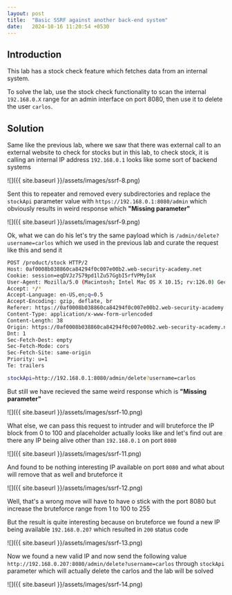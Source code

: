 ```yaml
---
layout: post
title:  "Basic SSRF against another back-end system"
date:   2024-10-16 11:20:54 +0530
---
```


## Introduction

This lab has a stock check feature which fetches data from an internal system.

To solve the lab, use the stock check functionality to scan the internal `192.168.0.X` range for an admin interface on port 8080, then use it to delete the user `carlos`. 

## Solution

Same like the previous lab, where we saw that there was external call to an external website to check for stocks but in this lab, to check stock, it is calling an internal IP address `192.168.0.1` looks like some sort of backend systems 

![]({{ site.baseurl }}/assets/images/ssrf-8.png)

Sent this to repeater and removed every subdirectories and replace the `stockApi` parameter value with `https://192.168.0.1:8080/admin` which obviously results in weird response which **"Missing parameter"** 

![]({{ site.baseurl }}/assets/images/ssrf-9.png)

Ok, what we can do his let's try the same payload which is `/admin/delete?username=carlos` which we used in the previous lab and curate the request like this and send it

```sh
POST /product/stock HTTP/2
Host: 0af0008b038860ca84294f0c007e00b2.web-security-academy.net
Cookie: session=eqDVJz7S79pd1lZu57GgbI5rfVPMyIoX
User-Agent: Mozilla/5.0 (Macintosh; Intel Mac OS X 10.15; rv:126.0) Gecko/20100101 Firefox/126.0
Accept: */*
Accept-Language: en-US,en;q=0.5
Accept-Encoding: gzip, deflate, br
Referer: https://0af0008b038860ca84294f0c007e00b2.web-security-academy.net/product?productId=1
Content-Type: application/x-www-form-urlencoded
Content-Length: 38
Origin: https://0af0008b038860ca84294f0c007e00b2.web-security-academy.net
Dnt: 1
Sec-Fetch-Dest: empty
Sec-Fetch-Mode: cors
Sec-Fetch-Site: same-origin
Priority: u=1
Te: trailers

stockApi=http://192.168.0.1:8080/admin/delete?username=carlos
```

But still we have recieved the same weird response which is **"Missing parameter"** 

![]({{ site.baseurl }}/assets/images/ssrf-10.png)

What else, we can pass this request to intruder and will bruteforce the IP block from 0 to 100 and placeholder actually looks like and let's find out are there any IP being alive other than `192.168.0.1` on port `8080`

![]({{ site.baseurl }}/assets/images/ssrf-11.png)

And found to be nothing interesting IP available on port `8080` and what about will remove that as well and bruteforce it 

![]({{ site.baseurl }}/assets/images/ssrf-12.png)

Well, that's a wrong move will have to have o stick with the port 8080 but increase the bruteforce range from 1 to 100 to 255 

But the result is quite interesting because on bruteforce we found a new IP being available `192.168.0.207` which resulted in `200` status code 

![]({{ site.baseurl }}/assets/images/ssrf-13.png)

Now we found a new valid IP and now send the following value `http://192.168.0.207:8080/admin/delete?username=carlos` through `stockApi` parameter which will actually delete the carlos and the lab will be solved 

![]({{ site.baseurl }}/assets/images/ssrf-14.png)